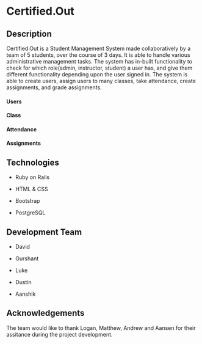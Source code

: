 # Certified.Out

## Description

Certified.Out is a Student Management System made collaboratively by a team of 5 students, over the course of 3 days. It is able to  handle various administrative management tasks. The system has in-built functionality to check for which role(admin, instructor, student) a user has, and give them different functionality depending upon the user signed in. The system is able to create users, assign users to many classes, take attendance, create assignments, and grade assignments.

#### Users

#### Class

#### Attendance

#### Assignments

## Technologies

* Ruby on Rails

* HTML & CSS

* Bootstrap

* PostgreSQL

## Development Team 

* David 

* Gurshant 

* Luke 

* Dustin

* Aanshik

## Acknowledgements

The team would like to thank Logan, Matthew, Andrew and Aansen for their assitance during the project development.

